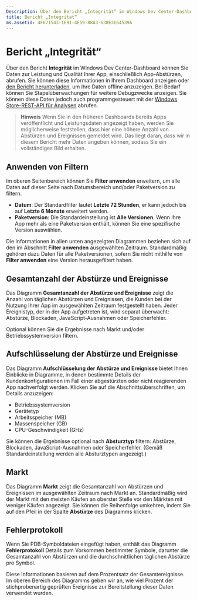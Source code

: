 ```yaml
---
Description: Über den Bericht „Integrität“ im Windows Dev Center-Dashboard können Sie Daten zur Leistung und Qualität Ihrer App, einschließlich App-Abstürzen, abrufen.
title: Bericht „Integrität“
ms.assetid: 4F671543-1E91-4E59-88A3-638E3E64539A
---
```


# Bericht „Integrität“


Über den Bericht **Integrität** im Windows Dev Center-Dashboard können Sie Daten zur Leistung und Qualität Ihrer App, einschließlich App-Abstürzen, abrufen. Sie können diese Informationen in Ihrem Dashboard anzeigen oder [den Bericht herunterladen](download-analytic-reports.md), um Ihre Daten offline anzuzeigen. Bei Bedarf können Sie Stapelüberwachungen für weitere Debugzwecke anzeigen. Sie können diese Daten jedoch auch programmgesteuert mit der [Windows Store-REST-API für Analysen](../monetize/access-analytics-data-using-windows-store-services.md) abrufen.

> **Hinweis**  Wenn Sie in den früheren Dashboards bereits Apps veröffentlicht und Leistungsdaten angezeigt haben, werden Sie möglicherweise feststellen, dass hier eine höhere Anzahl von Abstürzen und Ereignissen gemeldet wird. Das liegt daran, dass wir in diesem Bericht mehr Daten angeben können, sodass Sie ein vollständiges Bild erhalten.

## Anwenden von Filtern


Im oberen Seitenbereich können Sie **Filter anwenden** erweitern, um alle Daten auf dieser Seite nach Datumsbereich und/oder Paketversion zu filtern.

-   **Datum**: Der Standardfilter lautet **Letzte 72 Stunden**, er kann jedoch bis auf **Letzte 6 Monate** erweitert werden.
-   **Paketversion**: Die Standardeinstellung ist **Alle Versionen**. Wenn Ihre App mehr als eine Paketversion enthält, können Sie eine spezifische Version auswählen.

Die Informationen in allen unten angezeigten Diagrammen beziehen sich auf den im Abschnitt **Filter anwenden** ausgewählten Zeitraum. Standardmäßig gehören dazu Daten für alle Paketversionen, sofern Sie nicht mithilfe von **Filter anwenden** eine Version herausgefiltert haben.

## Gesamtanzahl der Abstürze und Ereignisse


Das Diagramm **Gesamtanzahl der Abstürze und Ereignisse** zeigt die Anzahl von täglichen Abstürzen und Ereignissen, die Kunden bei der Nutzung Ihrer App im ausgewählten Zeitraum festgestellt haben. Jeder Ereignistyp, der in der App aufgetreten ist, wird separat überwacht: Abstürze, Blockaden, JavaScript-Ausnahmen oder Speicherfehler.

Optional können Sie die Ergebnisse nach Markt und/oder Betriebssystemversion filtern.

## Aufschlüsselung der Abstürze und Ereignisse


Das Diagramm **Aufschlüsselung der Abstürze und Ereignisse** bietet Ihnen Einblicke in Diagramme, in denen bestimmte Details der Kundenkonfigurationen im Fall einer abgestürzten oder nicht reagierenden App nachverfolgt werden. Klicken Sie auf die Abschnittsüberschriften, um Details anzuzeigen:

-   Betriebssystemversion
-   Gerätetyp
-   Arbeitsspeicher (MB)
-   Massenspeicher (GB)
-   CPU-Geschwindigkeit (GHz)

Sie können die Ergebnisse optional nach **Absturztyp** filtern: Abstürze, Blockaden, JavaScript-Ausnahmen oder Speicherfehler. (Gemäß Standardeinstellung werden alle Absturztypen angezeigt.)

## Markt


Das Diagramm **Markt** zeigt die Gesamtanzahl von Abstürzen und Ereignissen im ausgewählten Zeitraum nach Markt an. Standardmäßig wird der Markt mit den meisten Käufen an oberster Stelle vor den Märkten mit weniger Käufen angezeigt. Sie können die Reihenfolge umkehren, indem Sie auf den Pfeil in der Spalte **Abstürze** des Diagramms klicken.

## Fehlerprotokoll


Wenn Sie PDB-Symboldateien eingefügt haben, enthält das Diagramm **Fehlerprotokoll** Details zum Vorkommen bestimmter Symbole, darunter die Gesamtanzahl von Abstürzen und die durchschnittlichen täglichen Abstürze pro Symbol.

Diese Informationen basieren auf dem Prozentsatz der Gesamtereignisse. Im oberen Bereich des Diagramms geben wir an, wie viel Prozent der stichprobenartig geprüften Ereignisse zur Bereitstellung dieser Daten verwendet wurden.

 

 


<!--HONumber=Mar16_HO1-->


